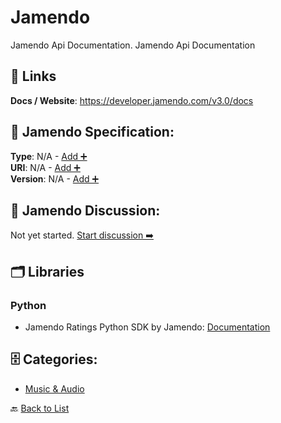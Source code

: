 # Jamendo

Jamendo Api Documentation.  Jamendo Api Documentation

##  🔗 Links
**Docs / Website**: https://developer.jamendo.com/v3.0/docs

## 🧬 Jamendo Specification:
**Type**: N/A - [Add ➕](https://github.com/apis-list/apis-list/edit/main/apis.yaml#L10625)  
**URI**: N/A - [Add ➕](https://github.com/apis-list/apis-list/edit/main/apis.yaml#L10625)  
**Version**: N/A - [Add ➕](https://github.com/apis-list/apis-list/edit/main/apis.yaml#L10625)

## 💬 Jamendo Discussion:
Not yet started. [Start discussion ➡️](https://github.com/apis-list/apis-list/discussions/new)

## 🗂️ Libraries
### Python
- Jamendo Ratings Python SDK by Jamendo: [Documentation](https://github.com/jamendo/jamendo-ratings-sdk)


## 🗄️ Categories:
- [Music & Audio](https://github.com/apis-list/apis-list#music--audio-)

🔙  [Back to List](https://github.com/apis-list/apis-list)
